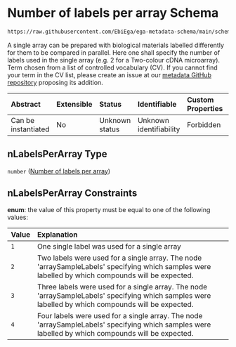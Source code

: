 # Number of labels per array Schema

```txt
https://raw.githubusercontent.com/EbiEga/ega-metadata-schema/main/schemas/EGA.assay.json#/properties/assayTypeSpecifications/properties/arrayAssaySpecifications/properties/nLabelsPerArray
```

A single array can be prepared with biological materials labelled differently for them to be compared in parallel. Here one shall specify the number of labels used in the single array (e.g. 2 for a Two-colour cDNA microarray). Term chosen from a list of controlled vocabulary (CV). If you cannot find your term in the CV list, please create an issue at our [metadata GitHub repository](https://github.com/EbiEga/ega-metadata-schema/issues/new/choose) proposing its addition.

| Abstract            | Extensible | Status         | Identifiable            | Custom Properties | Additional Properties | Access Restrictions | Defined In                                                                 |
| :------------------ | :--------- | :------------- | :---------------------- | :---------------- | :-------------------- | :------------------ | :------------------------------------------------------------------------- |
| Can be instantiated | No         | Unknown status | Unknown identifiability | Forbidden         | Allowed               | none                | [EGA.assay.json\*](../../../schemas/EGA.assay.json "open original schema") |

## nLabelsPerArray Type

`number` ([Number of labels per array](ega-3-properties-assay-type-specifications-properties-specifications-of-an-array-assay-properties-number-of-labels-per-array.md))

## nLabelsPerArray Constraints

**enum**: the value of this property must be equal to one of the following values:

| Value | Explanation                                                                                                                                         |
| :---- | :-------------------------------------------------------------------------------------------------------------------------------------------------- |
| `1`   | One single label was used for a single array                                                                                                        |
| `2`   | Two labels were used for a single array. The node 'arraySampleLabels' specifying which samples were labelled by which compounds will be expected.   |
| `3`   | Three labels were used for a single array. The node 'arraySampleLabels' specifying which samples were labelled by which compounds will be expected. |
| `4`   | Four labels were used for a single array. The node 'arraySampleLabels' specifying which samples were labelled by which compounds will be expected.  |
